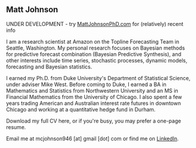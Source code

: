 ## Matt Johnson

UNDER DEVELOPMENT - try [MattJohnsonPhD.com](https://www.mattjohnsonphd.com) for (relatively) recent info

I am a research scientist at Amazon on the Topline Forecasting Team in Seattle, Washington. My personal research focuses on Bayesian methods for predictive forecast combination (Bayesian Predictive Synthesis), and other interests include time series, stochastic processes, dynamic models, forecasting and Bayesian statistics.

I earned my Ph.D. from Duke University's Department of Statistical Science, under adviser Mike West. Before coming to Duke, I earned a BA in Mathematics and Statistics from Northwestern University and an MS in Financial Mathematics from the University of Chicago. I also spent a few years trading American and Australian interest rate futures in downtown Chicago and working at a quantitative hedge fund in Durham.

Download my full CV here, or if you're busy, you may prefer a one-page resume.

Email me at mcjohnson946 [at] gmail [dot] com or find me on [LinkedIn](https://linkedin.com/in/mattjohnsonphd).
